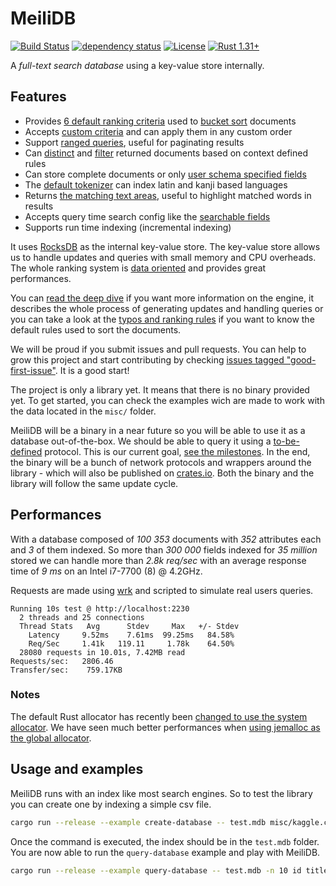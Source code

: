 # MeiliDB

[![Build Status](https://dev.azure.com/thomas0884/thomas/_apis/build/status/meilisearch.MeiliDB?branchName=master)](https://dev.azure.com/thomas0884/thomas/_build/latest?definitionId=1&branchName=master)
[![dependency status](https://deps.rs/repo/github/Kerollmops/MeiliDB/status.svg)](https://deps.rs/repo/github/Kerollmops/MeiliDB)
[![License](https://img.shields.io/github/license/Kerollmops/MeiliDB.svg)](https://github.com/Kerollmops/MeiliDB)
[![Rust 1.31+](https://img.shields.io/badge/rust-1.31+-lightgray.svg)](
https://www.rust-lang.org)

A _full-text search database_ using a key-value store internally.

## Features

- Provides [6 default ranking criteria](https://github.com/meilisearch/MeiliDB/blob/e0b759839d552f02e3dd0064948f4d8022415ed7/src/rank/criterion/mod.rs#L94-L105) used to [bucket sort](https://en.wikipedia.org/wiki/Bucket_sort) documents
- Accepts [custom criteria](https://github.com/meilisearch/MeiliDB/blob/e0b759839d552f02e3dd0064948f4d8022415ed7/src/rank/criterion/mod.rs#L24-L31) and can apply them in any custom order
- Support [ranged queries](https://github.com/meilisearch/MeiliDB/blob/e0b759839d552f02e3dd0064948f4d8022415ed7/src/rank/query_builder.rs#L165), useful for paginating results
- Can [distinct](https://github.com/meilisearch/MeiliDB/blob/e0b759839d552f02e3dd0064948f4d8022415ed7/src/rank/query_builder.rs#L96) and [filter](https://github.com/meilisearch/MeiliDB/blob/e0b759839d552f02e3dd0064948f4d8022415ed7/src/rank/query_builder.rs#L85) returned documents based on context defined rules
- Can store complete documents or only [user schema specified fields](https://github.com/meilisearch/MeiliDB/blob/20b5a6a06e4b897313e83e24fe1e1e47c660bfe8/examples/schema-example.toml)
- The [default tokenizer](https://github.com/meilisearch/MeiliDB/blob/a960c325f30f38be6a63634b3bd621daf82912a8/src/tokenizer/mod.rs) can index latin and kanji based languages
- Returns [the matching text areas](https://github.com/meilisearch/MeiliDB/blob/e0b759839d552f02e3dd0064948f4d8022415ed7/src/rank/mod.rs#L15-L18), useful to highlight matched words in results
- Accepts query time search config like the [searchable fields](https://github.com/meilisearch/MeiliDB/blob/e0b759839d552f02e3dd0064948f4d8022415ed7/src/rank/query_builder.rs#L107)
- Supports run time indexing  (incremental indexing)



It uses [RocksDB](https://github.com/facebook/rocksdb) as the internal key-value store. The key-value store allows us to handle updates and queries with small memory and CPU overheads. The whole ranking system is [data oriented](https://github.com/meilisearch/MeiliDB/issues/82) and provides great performances.

You can [read the deep dive](deep-dive.md) if you want more information on the engine, it describes the whole process of generating updates and handling queries or you can take a look at the [typos and ranking rules](typos-ranking-rules.md) if you want to know the default rules used to sort the documents.

We will be proud if you submit issues and pull requests. You can help to grow this project and start contributing by checking [issues tagged "good-first-issue"](https://github.com/meilisearch/MeiliDB/issues?q=is%3Aissue+is%3Aopen+label%3A%22good+first+issue%22). It is a good start!

The project is only a library yet. It means that there is no binary provided yet. To get started, you can check the examples wich are made to work with the data located in the `misc/` folder.

MeiliDB will be a binary in a near future so you will be able to use it as a database out-of-the-box. We should be able to query it using a [to-be-defined](https://github.com/meilisearch/MeiliDB/issues/38) protocol. This is our current goal, [see the milestones](https://github.com/meilisearch/MeiliDB/milestones). In the end, the binary will be a bunch of network protocols and wrappers around the library - which will also be published on [crates.io](https://crates.io). Both the binary and the library will follow the same update cycle.



## Performances

With a database composed of _100 353_ documents with _352_ attributes each and _3_ of them indexed.
So more than _300 000_ fields indexed for _35 million_ stored we can handle more than _2.8k req/sec_ with an average response time of _9 ms_ on an Intel i7-7700 (8) @ 4.2GHz.

Requests are made using [wrk](https://github.com/wg/wrk) and scripted to simulate real users queries.

```
Running 10s test @ http://localhost:2230
  2 threads and 25 connections
  Thread Stats   Avg      Stdev     Max   +/- Stdev
    Latency     9.52ms    7.61ms  99.25ms   84.58%
    Req/Sec     1.41k   119.11     1.78k    64.50%
  28080 requests in 10.01s, 7.42MB read
Requests/sec:   2806.46
Transfer/sec:    759.17KB
```

### Notes

The default Rust allocator has recently been [changed to use the system allocator](https://github.com/rust-lang/rust/pull/51241/).
We have seen much better performances when [using jemalloc as the global allocator](https://github.com/alexcrichton/jemallocator#documentation).

## Usage and examples

MeiliDB runs with an index like most search engines.
So to test the library you can create one by indexing a simple csv file.

```bash
cargo run --release --example create-database -- test.mdb misc/kaggle.csv --schema schema-example.toml
```

Once the command is executed, the index should be in the `test.mdb` folder. You are now able to run the `query-database` example and play with MeiliDB.

```bash
cargo run --release --example query-database -- test.mdb -n 10 id title
```

